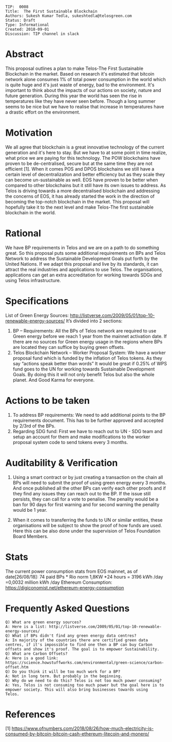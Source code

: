     TIP:  0008
    Title:  The First Sustainable Blockchain
    Authors: Sukesh Kumar Tedla, sukeshtedla@telosgreen.com
    Status: Draft
    Type: Informational
    Created: 2018-09-01
    Discussion: TIP channel in slack
    
# Abstract
This proposal outlines a plan to make Telos-The First Sustainable Blockchain in the market. Based on research it's estimated that bitcoin network alone consumes 1% of total power consumption in the world which is quite huge and it's just waste of energy, bad to the environment. It's important to think about the impacts of our actions on society, nature and future generation. During this year the world has seen the rise in temperatures like they have never seen before. Though a long summer seems to be nice but we have to realise that increase in temperatures have a drastic effort on the environment.

# Motivation
We all agree that blockchain is a great innovative technology of the current generation and it's here to stay. But we have to at some point in time realize, what price we are paying for this technology. The POW blockchains have proven to be de-centralised, secure but at the same time they are not efficient [1]. When it comes POS and DPOS blockchains we still have a certain level of decentralization and better efficiency but as they scale they can become un-sustainable as well. EOS have proven to be better when compared to other blockchains but it still have its own issues to address.
As Telos is driving towards a more decentralised blockchain and addressing the concerns of EOS, it has already started the work in the direction of becoming the top-notch blockchain in the market. This proposal will hopefully take it to the next level and make Telos-The first sustainable blockchain in the world.

# Rational
We have BP requirements in Telos and we are on a path to do something great. So this proposal puts some additional requirements on BPs and Telos Network to address the Sustainable Development Goals put forth by the United Nations. If we adapt this proposal and live by its standards, it can attract the real industries and applications to use Telos. The organisations, applications can get an extra accreditation for working towards SDGs and using Telos infrastructure.

# Specifications
List of Green Energy Sources: http://listverse.com/2009/05/01/top-10-renewable-energy-sources/
It’s divided into 2 sections:
1)	BP – Requirements: All the BPs of Telos network are required to use Green energy before we reach 1 year from the mainnet activation date. If there are no sources for Green energy usage in the regions where BPs are located they can suffice by buying green offsets.
2)	Telos Blockchain Network – Worker Proposal System: We have a worker proposal fund which is funded by the inflation of Telos tokens. As they say “actions speak better than words” It would be great if 0.25% of WPS fund goes to the UN for working towards Sustainable Development Goals. By doing this it will not only benefit Telos but also the whole planet. And Good Karma for everyone.

# Actions to be taken
1)	To address BP requirements: We need to add additional points to the BP requirements document. This has to be further approved and accepted by 2/3rd of the BPs.
2)	Regarding SDG fund: First we have to reach out to UN - SDG team and setup an account for them and make modifications to the worker proposal system code to send tokens every 3 months.

# Auditability & Verification

1) Using a smart contract or by just creating a transaction on the chain all BPs will need to submit the proof of using green energy every 3 months. And once published all the other BPs can verify each other proofs and if they find any issues they can reach out to the BP. If the issue still persists, they can call for a vote to penalise. The penality would be a ban for 90 days for first warning and for second warning the penality would be 1 year.

2) When it comes to transferring the funds to UN or similar entities, these organisations will be subject to show the proof of how funds are used. Here this can be also done under the supervision of Telos Foundation Board Members.

# Stats
The current power consumption stats from EOS mainnet, as of date[26/08/18]:
74 paid BPs * Rio norm 1,8KW *24 hours = 3196 kWh /day =0,0032 million kWh /day
Ethereum Consumption:
https://digiconomist.net/ethereum-energy-consumption

# Frequently Asked Questions

    Q) What are green energy sources?
    A: Here is a list: http://listverse.com/2009/05/01/top-10-renewable-energy-sources/
    Q) What if BPs didn't find any green energy data centres?
    A: In majority of the countries there are certified green data centres, if it's impossible to find one then a BP can buy Carbon offsets and show it's proof. The goal is to empower Sustainability.
    Q) What are Carbon Offsets?
    A: Here is a good link: https://science.howstuffworks.com/environmental/green-science/carbon-offset.htm
    Q) Do you think it will be too much work for a BP?
    A: Not in long term. But probably in the beginning.
    Q) Why do we need to do this? Telos is not too much power consuming?
    A: Yes, Telos is not consuming too much power but the goal here is to empower society. This will also bring businesses towards using        Telos.
    
# References
[1] https://www.ofnumbers.com/2018/08/26/how-much-electricity-is-consumed-by-bitcoin-bitcoin-cash-ethereum-litecoin-and-monero/
